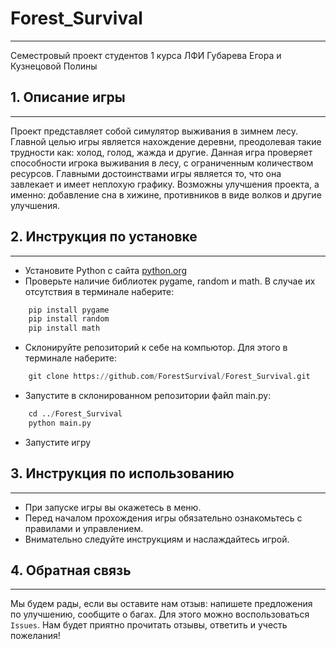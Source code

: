 # Forest_Survival
___
Семестровый проект студентов 1 курса ЛФИ Губарева Егора и Кузнецовой Полины
## 1. Описание игры 
___
Проект представляет собой симулятор выживания в зимнем лесу. Главной целью игры является нахождение деревни, преодолевая такие трудности как: холод, голод, жажда и другие. Данная игра проверяет способности игрока выживания в лесу, с ограниченным количеством ресурсов. Главными достоинствами игры является то, что она завлекает и имеет неплохую графику. Возможны улучшения проекта, а именно: добавление сна в хижине, противников в виде волков и другие улучшения.
## 2. Инструкция по установке 
___
- Установите Python с сайта [python.org](https://www.python.org/downloads/)
- Проверьте наличие библиотек pygame, random и math. В случае их отсутствия в терминале наберите:
```Python
    pip install pygame
    pip install random
    pip install math
```
- Склонируйте репозиторий к себе на компьютор. Для этого в терминале наберите:
```Python
    git clone https://github.com/ForestSurvival/Forest_Survival.git
``` 
- Запустите в склонированном репозитории файл main.py:
```Python
    cd ../Forest_Survival
    python main.py
``` 
- Запустите игру
## 3. Инструкция по использованию
___
- При запуске игры вы окажетесь в меню.
- Перед началом прохождения игры обязательно ознакомьтесь с правилами и управлением.
- Внимательно следуйте инструкциям и наслаждайтесь игрой.
## 4. Обратная связь
___
Мы будем рады, если вы оставите нам отзыв: напишете предложения по улучшению, сообщите о багах. Для этого можно воспользоваться `Issues`. Нам будет приятно прочитать отзывы, ответить и учесть пожелания!
